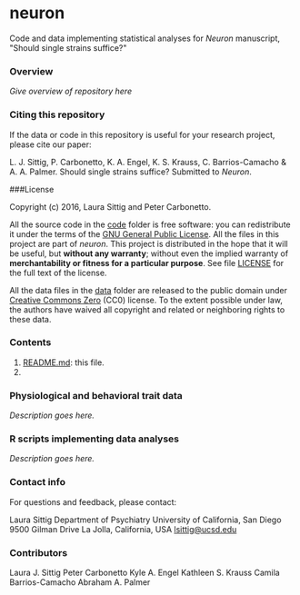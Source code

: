 # neuron

Code and data implementing statistical analyses for *Neuron*
manuscript, "Should single strains suffice?"

### Overview

*Give overview of repository here*

### Citing this repository

If the data or code in this repository is useful for your research
project, please cite our paper:

L. J. Sittig, P. Carbonetto, K. A. Engel, K. S. Krauss, C.
Barrios-Camacho & A. A. Palmer. Should single strains suffice?
Submitted to *Neuron*.

###License

Copyright (c) 2016, Laura Sittig and Peter Carbonetto.

All the source code in the [code](code) folder is free software: you
can redistribute it under the terms of the
[GNU General Public License](http://www.gnu.org/licenses/gpl.html). All
the files in this project are part of *neuron*. This project is
distributed in the hope that it will be useful, but **without any
warranty**; without even the implied warranty of **merchantability or
fitness for a particular purpose**. See file [LICENSE](LICENSE) for
the full text of the license.

All the data files in the [data](data) folder are released to the
public domain under
[Creative Commons Zero](http://creativecommons.org/publicdomain/zero)
(CC0) license. To the extent possible under law, the authors have
waived all copyright and related or neighboring rights to these data.

### Contents

1. [README.md](README.md): this file.
2. 

### Physiological and behavioral trait data

*Description goes here.*

### R scripts implementing data analyses

*Description goes here.*

### Contact info

For questions and feedback, please contact:

Laura Sittig
Department of Psychiatry
University of California, San Diego
9500 Gilman Drive
La Jolla, California, USA
lsittig@ucsd.edu

### Contributors

Laura J. Sittig
Peter Carbonetto
Kyle A. Engel
Kathleen S. Krauss
Camila Barrios-Camacho
Abraham A. Palmer

